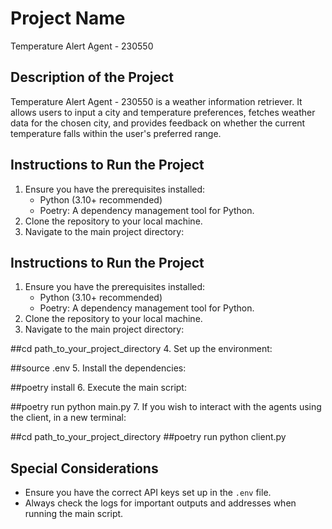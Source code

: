 # Project Name
Temperature Alert Agent - 230550

## Description of the Project
Temperature Alert Agent - 230550 is a weather information retriever. It allows users to input a city and temperature preferences, fetches weather data for the chosen city, and provides feedback on whether the current temperature falls within the user's preferred range.

## Instructions to Run the Project
1. Ensure you have the prerequisites installed:
   - Python (3.10+ recommended)
   - Poetry: A dependency management tool for Python.
2. Clone the repository to your local machine.
3. Navigate to the main project directory:


## Instructions to Run the Project
1. Ensure you have the prerequisites installed:
   - Python (3.10+ recommended)
   - Poetry: A dependency management tool for Python.
2. Clone the repository to your local machine.
3. Navigate to the main project directory:

##cd path_to_your_project_directory
4. Set up the environment:

##source .env
5. Install the dependencies:

##poetry install
6. Execute the main script:

##poetry run python main.py
7. If you wish to interact with the agents using the client, in a new terminal:

##cd path_to_your_project_directory
##poetry run python client.py

## Special Considerations
- Ensure you have the correct API keys set up in the `.env` file.
- Always check the logs for important outputs and addresses when running the main script.

